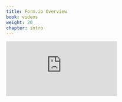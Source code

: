 ```yaml
---
title: Form.io Overview
book: videos
weight: 20
chapter: intro
---
```


<div class="embed-responsive embed-responsive-16by9">
  <iframe class="embed-responsive-item" src="https://www.youtube.com/embed/oLsP67qKVDs?rel=0&amp;showinfo=0" frameborder="0" allowfullscreen></iframe>
</div>

